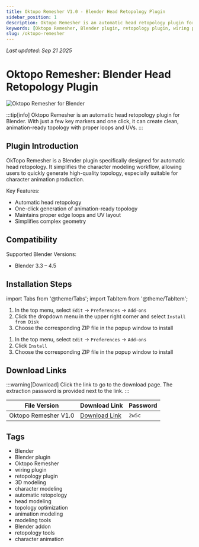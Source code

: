 ```yaml
---
title: Oktopo Remesher V1.0 - Blender Head Retopology Plugin
sidebar_position: 1
description: Oktopo Remesher is an automatic head retopology plugin for Blender that can create clean, animation-ready topology with one click.
keywords: [Oktopo Remesher, Blender plugin, retopology plugin, wiring plugin, 3D modeling, character modeling, Blender addon, head modeling, automatic retopology]
slug: /oktopo-remesher
---
```

<!--Above is frontmatter Part-generate depend on content meet Google Seo, you need to balance automation efficiency with Google's core ranking factors—especially E-E-A-T (Experience, Expertise, Authoritativeness, Trustworthiness) -->
*Last updated: Sep 21 2025*<!--generate depend on file modified time -->

<!--First Part-This is Title -->
# Oktopo Remesher: Blender Head Retopology Plugin

<!--Second Part-This is First Banner -->
![Oktopo Remesher for Blender](https://www.gfxcamp.com/wp-content/uploads/2025/09/Oktopo-Remesher-For-Blender.jpg)

:::tip[info]
Oktopo Remesher is an automatic head retopology plugin for Blender. With just a few key markers and one click, it can create clean, animation-ready topology with proper loops and UVs.
:::

## Plugin Introduction

OkTopo Remesher is a Blender plugin specifically designed for automatic head retopology. It simplifies the character modeling workflow, allowing users to quickly generate high-quality topology, especially suitable for character animation production.

Key Features:
- Automatic head retopology
- One-click generation of animation-ready topology
- Maintains proper edge loops and UV layout
- Simplifies complex geometry

## Compatibility

Supported Blender Versions:
- Blender 3.3 – 4.5

## Installation Steps

import Tabs from '@theme/Tabs';
import TabItem from '@theme/TabItem';

<Tabs>
  <TabItem value="blender-4.1+" label="Blender 4.1 and above" default>
    <ol>
      <li>In the top menu, select <code>Edit</code> → <code>Preferences</code> → <code>Add-ons</code></li>
      <li>Click the dropdown menu in the upper right corner and select <code>Install from Disk</code></li>
      <li>Choose the corresponding ZIP file in the popup window to install</li>
    </ol>
  </TabItem>
  <TabItem value="blender-4.0-" label="Blender 4.0 and below">
    <ol>
      <li>In the top menu, select <code>Edit</code> → <code>Preferences</code> → <code>Add-ons</code></li>
      <li>Click <code>Install</code></li>
      <li>Choose the corresponding ZIP file in the popup window to install</li>
    </ol>
  </TabItem>
</Tabs>

## Download Links

:::warning[Download]
Click the link to go to the download page. The extraction password is provided next to the link.
:::

| File Version | Download Link | Password |
|--------------|---------------|----------|
| Oktopo Remesher V1.0 | [Download Link](https://pan.baidu.com/s/19tbi3sLJcHtAsr2fnT3muQ?pwd=2w5c) | `2w5c` |


## Tags

- Blender
- Blender plugin
- Oktopo Remesher
- wiring plugin
- retopology plugin
- 3D modeling
- character modeling
- automatic retopology
- head modeling
- topology optimization
- animation modeling
- modeling tools
- Blender addon
- retopology tools
- character animation
